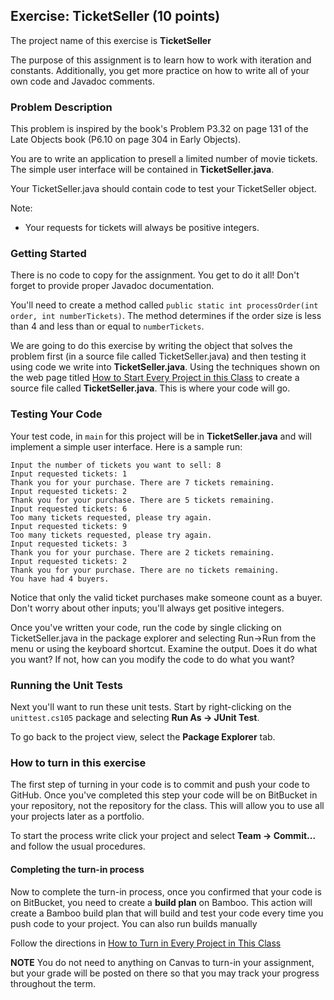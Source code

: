 ## Exercise: TicketSeller (10 points)

The project name of this exercise is **TicketSeller** 

The purpose of this assignment is to learn how to work with iteration and constants. Additionally, you get more practice on how to write all of your own code and Javadoc comments.

### Problem Description

This problem is inspired by the book's Problem P3.32 on page 131 of the Late Objects book (P6.10 on page 304 in Early Objects).

You are to write an application to pre­sell a limited number of movie tickets. The simple user interface will be contained in **TicketSeller.java**.

Your TicketSeller.java should contain code to test your TicketSeller object.

Note:

- Your requests for tickets will always be positive integers.

### Getting Started

There is no code to copy for the assignment. You get to do it all! Don't forget to provide proper Javadoc documentation.

You'll need to create a method called `public static int processOrder(int order, int numberTickets)`. The method determines if the order size is less than 4 and less than or equal to `numberTickets`.

We are going to do this exercise by writing the object that solves the problem first (in a source file called TicketSeller.java) and then testing it using code we write into **TicketSeller.java**. Using the techniques shown on the web page titled [How to Start Every Project in this Class](http://crowd.cs.sbcc.edu:7990/projects/CS105F2016/repos/allan.knight/browse/HowToStartEveryProject.md) to create a source file called **TicketSeller.java**. This is where your code will go. 

### Testing Your Code

Your test code, in `main` for this project will be in **TicketSeller.java** and will implement a simple user interface. Here is a sample run:

```
Input the number of tickets you want to sell: 8
Input requested tickets: 1
Thank you for your purchase. There are 7 tickets remaining.
Input requested tickets: 2
Thank you for your purchase. There are 5 tickets remaining.
Input requested tickets: 6
Too many tickets requested, please try again.
Input requested tickets: 9
Too many tickets requested, please try again.
Input requested tickets: 3
Thank you for your purchase. There are 2 tickets remaining.
Input requested tickets: 2
Thank you for your purchase. There are no tickets remaining.
You have had 4 buyers.
```

Notice that only the valid ticket purchases make someone count as a buyer. Don't worry about other inputs; you'll always get positive integers.

Once you've written your code, run the code by single clicking on TicketSeller.java in the package explorer and selecting Run->Run from the menu or using the keyboard shortcut. Examine the output. Does it do what you want? If not, how can you modify the code to do what you want?

### Running the Unit Tests

Next you'll want to run these unit tests. Start by right-clicking on the `unittest.cs105` package and selecting **Run As -> JUnit Test**. 

To go back to the project view, select the **Package Explorer** tab.

### How to turn in this exercise

The first step of turning in your code is to commit and push your code to GitHub. Once you've completed this step your code will be on BitBucket in your repository, not the repository for the class. This will allow you to use all your projects later as a portfolio.

To start the process write click your project and select **Team -> Commit...** and follow the usual procedures.

#### Completing the turn-in process

Now to complete the turn-in process, once you confirmed that your code is on BitBucket, you need to create a **build plan** on Bamboo. This action will create a Bamboo build plan that will build and test your code every time you push code to your project. You can also run builds manually

Follow the directions in [How to Turn in Every Project in This Class](http://crowd.cs.sbcc.edu:7990/projects/CS105F2016/repos/allan.knight/browse/HowToTurnInEveryProjectInThisClass.md)

**NOTE** You do not need to anything on Canvas to turn-in your assignment, but your grade will be posted on there so that you may track your progress throughout the term.
